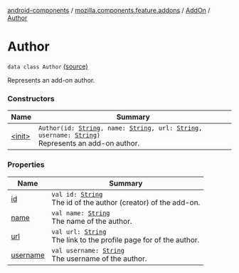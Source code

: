 [android-components](../../../index.md) / [mozilla.components.feature.addons](../../index.md) / [AddOn](../index.md) / [Author](./index.md)

# Author

`data class Author` [(source)](https://github.com/mozilla-mobile/android-components/blob/master/components/feature/addons/src/main/java/mozilla/components/feature/addons/AddOn.kt#L53)

Represents an add-on author.

### Constructors

| Name | Summary |
|---|---|
| [&lt;init&gt;](-init-.md) | `Author(id: `[`String`](https://kotlinlang.org/api/latest/jvm/stdlib/kotlin/-string/index.html)`, name: `[`String`](https://kotlinlang.org/api/latest/jvm/stdlib/kotlin/-string/index.html)`, url: `[`String`](https://kotlinlang.org/api/latest/jvm/stdlib/kotlin/-string/index.html)`, username: `[`String`](https://kotlinlang.org/api/latest/jvm/stdlib/kotlin/-string/index.html)`)`<br>Represents an add-on author. |

### Properties

| Name | Summary |
|---|---|
| [id](id.md) | `val id: `[`String`](https://kotlinlang.org/api/latest/jvm/stdlib/kotlin/-string/index.html)<br>The id of the author (creator) of the add-on. |
| [name](name.md) | `val name: `[`String`](https://kotlinlang.org/api/latest/jvm/stdlib/kotlin/-string/index.html)<br>The name of the author. |
| [url](url.md) | `val url: `[`String`](https://kotlinlang.org/api/latest/jvm/stdlib/kotlin/-string/index.html)<br>The link to the profile page for of the author. |
| [username](username.md) | `val username: `[`String`](https://kotlinlang.org/api/latest/jvm/stdlib/kotlin/-string/index.html)<br>The username of the author. |
